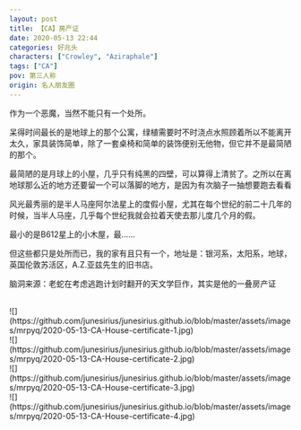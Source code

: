 ```yaml
---
layout: post
title: 【CA】房产证
date: 2020-05-13 22:44
categories: 好兆头
characters: ["Crowley", "Aziraphale"]
tags: ["CA"]
pov: 第三人称
origin: 名人朋友圈
---
```


作为一个恶魔，当然不能只有一个处所。

呆得时间最长的是地球上的那个公寓，绿植需要时不时浇点水照顾着所以不能离开太久，家具装饰简单，除了一套桌椅和简单的装饰便别无他物，但它并不是最简陋的那个。

最简陋的是月球上的小屋，几乎只有纯黑的四壁，可以算得上清贫了。之所以在离地球那么近的地方还要留一个可以落脚的地方，是因为有次脑子一抽想要跑去看看

风光最秀丽的是半人马座阿尔法星上的度假小屋，尤其在每个世纪的前二十几年的时候，当半人马座，几乎每个世纪我就会拉着天使去那儿度几个月的假。

最小的是B612星上的小木屋，最……

但这些都只是处所而已，我的家有且只有一个，地址是：银河系，太阳系，地球，英国伦敦苏活区，A.Z.亚兹先生的旧书店。



脑洞来源：老蛇在考虑逃跑计划时翻开的天文学巨作，其实是他的一叠房产证

<br>
![](https://github.com/junesirius/junesirius.github.io/blob/master/assets/images/mrpyq/2020-05-13-CA-House-certificate-1.jpg)

<br>
![](https://github.com/junesirius/junesirius.github.io/blob/master/assets/images/mrpyq/2020-05-13-CA-House-certificate-2.jpg)

<br>
![](https://github.com/junesirius/junesirius.github.io/blob/master/assets/images/mrpyq/2020-05-13-CA-House-certificate-3.jpg)

<br>
![](https://github.com/junesirius/junesirius.github.io/blob/master/assets/images/mrpyq/2020-05-13-CA-House-certificate-4.jpg)

